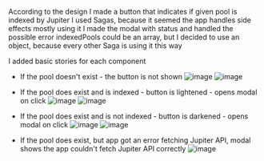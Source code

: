 According to the design I made a button that indicates if given pool is indexed by Jupiter
I used Sagas, because it seemed the app handles side effects mostly using it
I made the modal with status and handled the possible error
indexedPools could be an array, but I decided to use an object, because every other Saga is using it this way

I added basic stories for each component 

- If the pool doesn't exist - the button is not shown
![image](https://github.com/invariant-labs/webapp/assets/116462435/f85a4f5e-a4dd-4be3-9a07-1eaaa5403985)
![image](https://github.com/invariant-labs/webapp/assets/116462435/0cfef3cc-1561-4204-b72e-2ee082207495)

- If the pool does exist and is indexed - button is lightened - opens modal on click 
![image](https://github.com/invariant-labs/webapp/assets/116462435/5fd53199-e68e-4ad6-b765-9d8055240d3a)
![image](https://github.com/invariant-labs/webapp/assets/116462435/e0b3d944-e121-4a75-a095-7098c830bda3)

- If the pool does exist and is not indexed - button is darkened - opens modal on click
![image](https://github.com/invariant-labs/webapp/assets/116462435/b18f8931-3d9c-4bbc-9c01-feb44926f9f2)
![image](https://github.com/invariant-labs/webapp/assets/116462435/4feccf1d-1cea-4370-9eff-ad41c275cc6c)

- If the pool does exist, but app got an error fetching Jupiter API, modal shows the app couldn't fetch Jupiter API correctly
![image](https://github.com/invariant-labs/webapp/assets/116462435/ce677cd3-faf1-4def-bfa6-a3c838d07de0)
